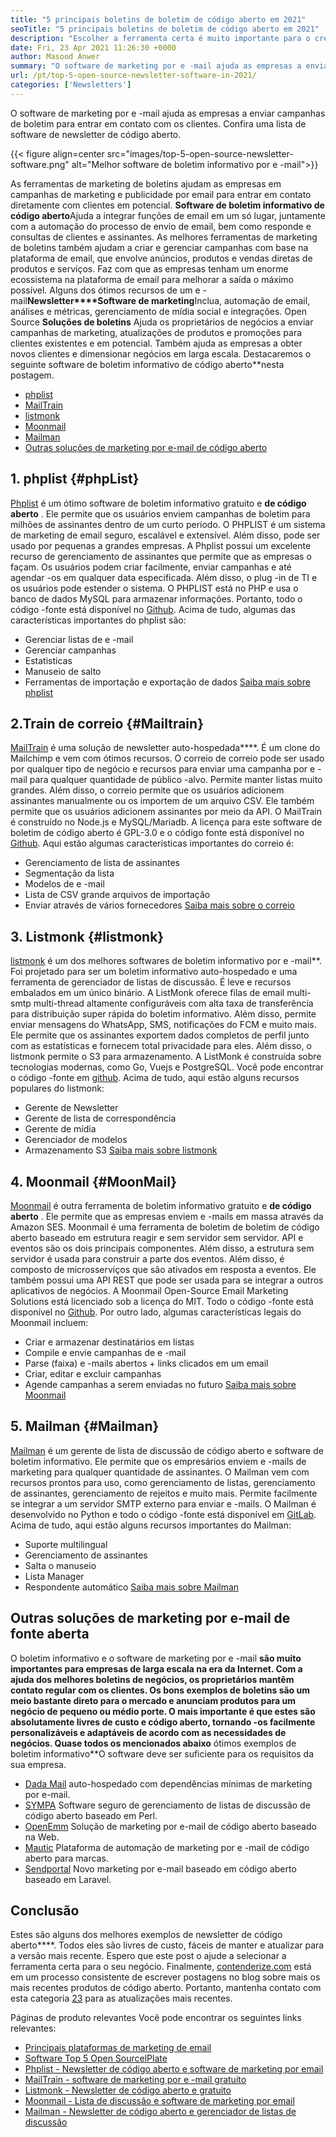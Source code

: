```yaml
---
title: "5 principais boletins de boletim de código aberto em 2021" 
seoTitle: "5 principais boletins de boletim de código aberto em 2021" 
description: "Escolher a ferramenta certa é muito importante para o crescimento dos negócios. Temos uma lista concisa do melhor software de boletim informativo de código aberto." 
date: Fri, 23 Apr 2021 11:26:30 +0000
author: Masood Anwer
summary: "O software de marketing por e -mail ajuda as empresas a enviar campanhas de boletim informativo para entrar em contato com os clientes. Confira uma lista de software de newsletter de código aberto." 
url: /pt/top-5-open-source-newsletter-software-in-2021/
categories: ['Newsletters']
---
```


O software de marketing por e -mail ajuda as empresas a enviar campanhas de boletim para entrar em contato com os clientes. Confira uma lista de software de newsletter de código aberto.

{{< figure align=center src="images/top-5-open-source-newsletter-software.png" alt="Melhor software de boletim informativo por e -mail">}}

As ferramentas de marketing de boletins ajudam as empresas em campanhas de marketing e publicidade por email para entrar em contato diretamente com clientes em potencial. **Software de boletim informativo de código aberto**Ajuda a integrar funções de email em um só lugar, juntamente com a automação do processo de envio de email, bem como responde e consultas de clientes e assinantes. As melhores ferramentas de marketing de boletins também ajudam a criar e gerenciar campanhas com base na plataforma de email, que envolve anúncios, produtos e vendas diretas de produtos e serviços. Faz com que as empresas tenham um enorme ecossistema na plataforma de email para melhorar a saída o máximo possível. Alguns dos ótimos recursos de um e -mail**Newsletter****Software de marketing**Inclua, automação de email, análises e métricas, gerenciamento de mídia social e integrações.
Open Source **Soluções de boletins** Ajuda os proprietários de negócios a enviar campanhas de marketing, atualizações de produtos e promoções para clientes existentes e em potencial. Também ajuda as empresas a obter novos clientes e dimensionar negócios em larga escala. Destacaremos o seguinte software de boletim informativo de código aberto**nesta postagem.
  * [phplist][1]
  * [MailTrain][2]
  * [listmonk][3]
  * [Moonmail][4]
  * [Mailman][5]
  * [Outras soluções de marketing por e-mail de código aberto][6]

## 1. phplist {#phpList}

[Phplist][7] é um ótimo software de boletim informativo gratuito e **de código aberto** . Ele permite que os usuários enviem campanhas de boletim para milhões de assinantes dentro de um curto período. O PHPLIST é um sistema de marketing de email seguro, escalável e extensível. Além disso, pode ser usado por pequenas a grandes empresas. A Phplist possui um excelente recurso de gerenciamento de assinantes que permite que as empresas o façam. Os usuários podem criar facilmente, enviar campanhas e até agendar -os em qualquer data especificada. Além disso, o plug -in de TI e os usuários pode estender o sistema. O PHPLIST está no PHP e usa o banco de dados MySQL para armazenar informações. Portanto, todo o código -fonte está disponível no [Github][8].
Acima de tudo, algumas das características importantes do phplist são:
  * Gerenciar listas de e -mail
  * Gerenciar campanhas
  * Estatisticas
  * Manuseio de salto
  * Ferramentas de importação e exportação de dados
[Saiba mais sobre phplist][7]

## 2.Train de correio {#Mailtrain}

[MailTrain][9] é uma solução de newsletter auto-hospedada****. É um clone do Mailchimp e vem com ótimos recursos. O correio de correio pode ser usado por qualquer tipo de negócio e recursos para enviar uma campanha por e -mail para qualquer quantidade de público -alvo. Permite manter listas muito grandes. Além disso, o correio permite que os usuários adicionem assinantes manualmente ou os importem de um arquivo CSV. Ele também permite que os usuários adicionem assinantes por meio da API. O MailTrain é construído no Node.js e MySQL/Mariadb. A licença para este software de boletim de código aberto é GPL-3.0 e o código fonte está disponível no [Github][10].
Aqui estão algumas características importantes do correio é:
  * Gerenciamento de lista de assinantes
  * Segmentação da lista
  * Modelos de e -mail
  * Lista de CSV grande arquivos de importação
  * Enviar através de vários fornecedores
[Saiba mais sobre o correio][9]

## 3. Listmonk {#listmonk}

[listmonk][11] é um dos melhores softwares de boletim informativo por e -mail**. Foi projetado para ser um boletim informativo auto-hospedado e uma ferramenta de gerenciador de listas de discussão. É leve e recursos embalados em um único binário. A ListMonk oferece filas de email multi-smtp multi-thread altamente configuráveis ​​com alta taxa de transferência para distribuição super rápida do boletim informativo. Além disso, permite enviar mensagens do WhatsApp, SMS, notificações do FCM e muito mais. Ele permite que os assinantes exportem dados completos de perfil junto com as estatísticas e fornecem total privacidade para eles. Além disso, o listmonk permite o S3 para armazenamento. A ListMonk é construída sobre tecnologias modernas, como Go, Vuejs e PostgreSQL. Você pode encontrar o código -fonte em [github][12].
Acima de tudo, aqui estão alguns recursos populares do listmonk:
  * Gerente de Newsletter
  * Gerente de lista de correspondência
  * Gerente de mídia
  * Gerenciador de modelos
  * Armazenamento S3
[Saiba mais sobre listmonk][11]

## 4. Moonmail {#MoonMail}

[Moonmail][13] é outra ferramenta de boletim informativo gratuito e **de código aberto** . Ele permite que as empresas enviem e -mails em massa através da Amazon SES. Moonmail é uma ferramenta de boletim de boletim de código aberto baseado em estrutura reagir e sem servidor sem servidor. API e eventos são os dois principais componentes. Além disso, a estrutura sem servidor é usada para construir a parte dos eventos. Além disso, é composto de microsserviços que são ativados em resposta a eventos. Ele também possui uma API REST que pode ser usada para se integrar a outros aplicativos de negócios. A Moonmail Open-Source Email Marketing Solutions está licenciado sob a licença do MIT. Todo o código -fonte está disponível no [Github][14].
Por outro lado, algumas características legais do Moonmail incluem:
  * Criar e armazenar destinatários em listas
  * Compile e envie campanhas de e -mail
  * Parse (faixa) e -mails abertos + links clicados em um email
  * Criar, editar e excluir campanhas
  * Agende campanhas a serem enviadas no futuro
[Saiba mais sobre Moonmail][13]

## 5. Mailman {#Mailman}

[Mailman][15] é um gerente de lista de discussão de código aberto e software de boletim informativo. Ele permite que os empresários enviem e -mails de marketing para qualquer quantidade de assinantes. O Mailman vem com recursos prontos para uso, como gerenciamento de listas, gerenciamento de assinantes, gerenciamento de rejeitos e muito mais. Permite facilmente se integrar a um servidor SMTP externo para enviar e -mails. O Mailman é desenvolvido no Python e todo o código -fonte está disponível em [GitLab][16].
Acima de tudo, aqui estão alguns recursos importantes do Mailman:
  * Suporte multilingual
  * Gerenciamento de assinantes
  * Salta o manuseio
  * Lista Manager
  * Respondente automático
[Saiba mais sobre Mailman][15]

## Outras soluções de marketing por e-mail de fonte aberta
O boletim informativo e o software de marketing por e -mail **são muito importantes para empresas de larga escala na era da Internet. Com a ajuda dos melhores boletins de negócios, os proprietários mantêm contato regular com os clientes. Os bons exemplos de boletins são um meio bastante direto para o mercado e anunciam produtos para um negócio de pequeno ou médio porte. O mais importante é que estes são absolutamente livres de custo e código aberto, tornando -os facilmente personalizáveis ​​e adaptáveis ​​de acordo com as necessidades de negócios. Quase todos os mencionados abaixo** ótimos exemplos de boletim informativo**O software deve ser suficiente para os requisitos da sua empresa.
  * [Dada Mail][17] auto-hospedado com dependências mínimas de marketing por e-mail.
  * [SYMPA][18] Software seguro de gerenciamento de listas de discussão de código aberto baseado em Perl.
  * [OpenEmm][19] Solução de marketing por e-mail de código aberto baseado na Web.
  * [Mautic][20] Plataforma de automação de marketing por e -mail de código aberto para marcas.
  * [Sendportal][21] Novo marketing por e-mail baseado em código aberto baseado em Laravel.

## Conclusão
Estes são alguns dos melhores exemplos de newsletter de código aberto****. Todos eles são livres de custo, fáceis de manter e atualizar para a versão mais recente. Espero que este post o ajude a selecionar a ferramenta certa para o seu negócio.
Finalmente, [contenderize.com][22] está em um processo consistente de escrever postagens no blog sobre mais os mais recentes produtos de código aberto. Portanto, mantenha contato com esta categoria [23][23] para as atualizações mais recentes.

Páginas de produto relevantes
Você pode encontrar os seguintes links relevantes:
  * [Principais plataformas de marketing de email][24]
  * [Software Top 5 Open SourcelPlate][25]
  * [Phplist - Newsletter de código aberto e software de marketing por email][7]
  * [MailTrain - software de marketing por e -mail gratuito][9]
  * [Listmonk - Newsletter de código aberto e gratuito][11]
  * [Moonmail - Lista de discussão e software de marketing por email][13]
  * [Mailman - Newsletter de código aberto e gerenciador de listas de discussão][15]



[1]: #phpList
[2]: #Mailtrain
[3]: #listmonk
[4]: #MoonMail
[5]: #Mailman
[6]: #OtherOpen-sourceEmailMarketingSolutions
[7]: https://products.containerize.com/newsletter/phplist
[8]: https://github.com/phpList/phplist3
[9]: https://products.containerize.com/newsletter/mailtrain
[10]: https://github.com/Mailtrain-org/mailtrain
[11]: https://products.containerize.com/newsletter/listmonk
[12]: https://github.com/knadh/listmonk
[13]: https://products.containerize.com/newsletter/moonmail
[14]: https://github.com/MoonMail/MoonMail
[15]: https://products.containerize.com/newsletter/mailman
[16]: https://gitlab.com/mailman
[17]: https://dadamailproject.com/
[18]: https://www.sympa.org/
[19]: https://www.agnitas.de/en/e-marketing_manager/email-marketing-software-variants/openemm/
[20]: https://www.mautic.org/
[21]: https://laravel-news.com/sendportal-open-source-email-marketing-software
[22]: https://containerize.com
[23]: https://blog.containerize.com/category/newsletter/
[24]: https://products.containerize.com/newsletter
[25]: https://blog.containerize.com/marketplace/top-5-open-source-marketplace-software-in-2021/
